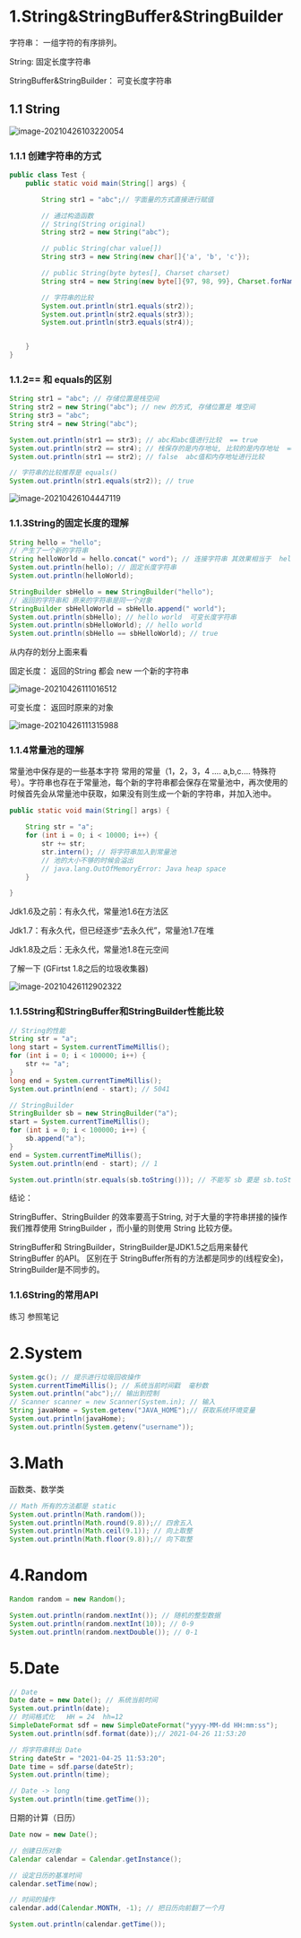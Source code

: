 # 1.String&StringBuffer&StringBuilder

字符串： 一组字符的有序排列。

String: 固定长度字符串

StringBuffer&StringBuilder： 可变长度字符串



## 1.1 String

![image-20210426103220054](assets/image-20210426103220054.png)



### 1.1.1 创建字符串的方式

```java
public class Test {
    public static void main(String[] args) {

        String str1 = "abc";// 字面量的方式直接进行赋值

        // 通过构造函数
        // String(String original)
        String str2 = new String("abc");

        // public String(char value[])
        String str3 = new String(new char[]{'a', 'b', 'c'});

        // public String(byte bytes[], Charset charset)
        String str4 = new String(new byte[]{97, 98, 99}, Charset.forName("UTF-8"));

        // 字符串的比较
        System.out.println(str1.equals(str2));
        System.out.println(str2.equals(str3));
        System.out.println(str3.equals(str4));


    }
}
```



### 1.1.2== 和 equals的区别

```java
String str1 = "abc"; // 存储位置是栈空间
String str2 = new String("abc"); // new 的方式, 存储位置是 堆空间
String str3 = "abc";
String str4 = new String("abc");

System.out.println(str1 == str3); // abc和abc值进行比较  == true
System.out.println(str2 == str4); // 栈保存的是内存地址, 比较的是内存地址  == false
System.out.println(str1 == str2); // false  abc值和内存地址进行比较

// 字符串的比较推荐是 equals()
System.out.println(str1.equals(str2)); // true
```



![image-20210426104447119](https://mx-assets.oss-cn-beijing.aliyuncs.com/MySQL/image-20210426104447119.png)



### 1.1.3String的固定长度的理解

```java
String hello = "hello";
// 产生了一个新的字符串
String helloWorld = hello.concat(" word"); // 连接字符串 其效果相当于  hello + " word"
System.out.println(hello); // 固定长度字符串
System.out.println(helloWorld);

StringBuilder sbHello = new StringBuilder("hello");
// 返回的字符串和 原来的字符串是同一个对象
StringBuilder sbHelloWorld = sbHello.append(" world");
System.out.println(sbHello); // hello world  可变长度字符串
System.out.println(sbHelloWorld); // hello world
System.out.println(sbHello == sbHelloWorld); // true
```

从内存的划分上面来看

固定长度： 返回的String 都会 new 一个新的字符串

![image-20210426111016512](assets/image-20210426111016512.png)

可变长度： 返回时原来的对象

![image-20210426111315988](assets/image-20210426111315988.png)



### 1.1.4常量池的理解

常量池中保存是的一些基本字符 常用的常量（1，2，3，4 .... a,b,c.... 特殊符号）。字符串也存在于常量池，每个新的字符串都会保存在常量池中，再次使用的时候首先会从常量池中获取，如果没有则生成一个新的字符串，并加入池中。

```java
public static void main(String[] args) {

    String str = "a";
    for (int i = 0; i < 10000; i++) {
        str += str;
        str.intern(); // 将字符串加入到常量池
        // 池的大小不够的时候会溢出
        // java.lang.OutOfMemoryError: Java heap space
    }

}
```

Jdk1.6及之前：有永久代，常量池1.6在方法区

Jdk1.7：有永久代，但已经逐步“去永久代”，常量池1.7在堆

Jdk1.8及之后：无永久代，常量池1.8在元空间

了解一下 (GFirtst 1.8之后的垃圾收集器)

![image-20210426112902322](assets/image-20210426112902322.png)

### 1.1.5String和StringBuffer和StringBuilder性能比较

```java
// String的性能
String str = "a";
long start = System.currentTimeMillis();
for (int i = 0; i < 100000; i++) {
    str += "a";
}
long end = System.currentTimeMillis();
System.out.println(end - start); // 5041

// StringBuilder
StringBuilder sb = new StringBuilder("a");
start = System.currentTimeMillis();
for (int i = 0; i < 100000; i++) {
    sb.append("a");
}
end = System.currentTimeMillis();
System.out.println(end - start); // 1

System.out.println(str.equals(sb.toString())); // 不能写 sb 要是 sb.toString()
```



结论：

StringBuffer、StringBuilder 的效率要高于String, 对于大量的字符串拼接的操作我们推荐使用 StringBuilder ，而小量的则使用 String 比较方便。

StringBuffer和 StringBuilder，StringBuilder是JDK1.5之后用来替代 StringBuffer 的API。 区别在于 StringBuffer所有的方法都是同步的(线程安全)，StringBuilder是不同步的。

### 1.1.6String的常用API

练习 参照笔记



# 2.System

```java
System.gc(); // 提示进行垃圾回收操作
System.currentTimeMillis(); // 系统当前时间戳  毫秒数
System.out.println("abc");// 输出到控制
// Scanner scanner = new Scanner(System.in); // 输入
String javaHome = System.getenv("JAVA_HOME");// 获取系统环境变量
System.out.println(javaHome);
System.out.println(System.getenv("username"));
```



# 3.Math   

函数类、数学类

```java
// Math 所有的方法都是 static
System.out.println(Math.random());
System.out.println(Math.round(9.8));// 四舍五入
System.out.println(Math.ceil(9.1)); // 向上取整
System.out.println(Math.floor(9.8));// 向下取整
```

# 4.Random

```java
Random random = new Random();

System.out.println(random.nextInt()); // 随机的整型数据
System.out.println(random.nextInt(10)); // 0-9
System.out.println(random.nextDouble()); // 0-1
```

# 5.Date

```java
// Date
Date date = new Date(); // 系统当前时间
System.out.println(date);
// 时间格式化   HH = 24  hh=12
SimpleDateFormat sdf = new SimpleDateFormat("yyyy-MM-dd HH:mm:ss");
System.out.println(sdf.format(date));// 2021-04-26 11:53:20

// 将字符串转出 Date
String dateStr = "2021-04-25 11:53:20";
Date time = sdf.parse(dateStr);
System.out.println(time);

// Date -> long
System.out.println(time.getTime());
```

日期的计算（日历）

```java
Date now = new Date();

// 创建日历对象
Calendar calendar = Calendar.getInstance();

// 设定日历的基准时间
calendar.setTime(now);

// 时间的操作
calendar.add(Calendar.MONTH, -1); // 把日历向前翻了一个月

System.out.println(calendar.getTime());
```


